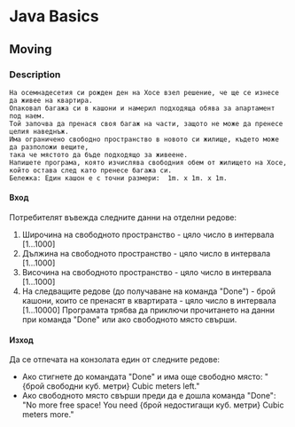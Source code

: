 # Java Basics

## Moving

### Description
    На осемнадесетия си рожден ден на Хосе взел решение, че ще се изнесе да живее на квартира.
    Опаковал багажа си в кашони и намерил подходяща обява за апартамент под наем. 
    Той започва да пренася своя багаж на части, защото не може да пренесе целия наведнъж. 
    Има ограничено свободно пространство в новото си жилище, където може да разположи вещите,
    така че мястото да бъде подходящо за живеене. 
    Напишете програма, която изчислява свободния обем от жилището на Хосе, който остава след като пренесе багажа си. 
    Бележка: Един кашон е с точни размери:  1m. x 1m. x 1m. 

#### Вход
Потребителят въвежда следните данни на отделни редове: 
1.	Широчина на свободното пространство - цяло число в интервала [1...1000] 
2.	Дължина на свободното пространство - цяло число в интервала [1...1000] 
3.	Височина на свободното пространство - цяло число в интервала [1...1000] 
4.	На следващите редове (до получаване на команда "Done") - брой кашони, които се пренасят в квартирата - цяло число в интервала [1...10000] 
Програмата трябва да приключи прочитането на данни при команда "Done" или ако свободното място свърши. 

#### Изход 
Да се отпечата на конзолата един от следните редове: 
- Ако стигнете до командата "Done" и има още свободно място: "{брой свободни куб. метри} Cubic meters left." 
- Ако свободното място свърши преди да е дошла команда "Done": "No more free space! You need {брой недостигащи куб. метри} Cubic meters more."